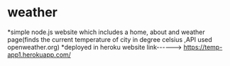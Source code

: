 # weather
*simple node.js website which includes a home, about and weather page(finds the current temperature of city in degree celsius ,API used openweather.org)
*deployed in heroku
website link------>
https://temp-app1.herokuapp.com/
